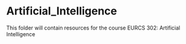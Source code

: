 # Artificial_Intelligence
This folder will contain resources for the course
EURCS 302: Artificial Intelligence
